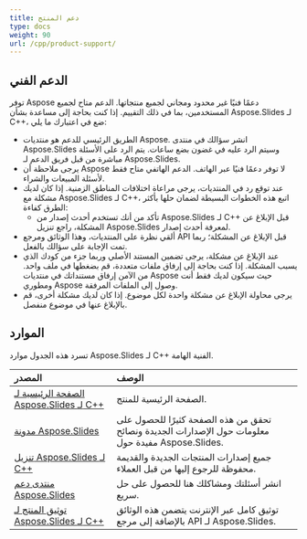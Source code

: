 ```yaml
---
title: دعم المنتج
type: docs
weight: 90
url: /cpp/product-support/
---
```


## **الدعم الفني**
توفر Aspose دعمًا فنيًا غير محدود ومجاني لجميع منتجاتها. الدعم متاح لجميع المستخدمين، بما في ذلك التقييم.
إذا كنت بحاجة إلى مساعدة بشأن Aspose.Slides لـ C++، ضع في اعتبارك ما يلي:

- الطريق الرئيسي للدعم هو منتديات Aspose. انشر سؤالك في منتدى Aspose.Slides وسيتم الرد عليه في غضون بضع ساعات. يتم الرد على الأسئلة مباشرة من قبل فريق الدعم لـ Aspose.Slides.
- يرجى ملاحظة أن Aspose لا توفر دعمًا فنيًا عبر الهاتف. الدعم الهاتفي متاح فقط لأسئلة المبيعات والشراء.
- عند توقع رد في المنتديات، يرجى مراعاة اختلافات المناطق الزمنية.
  إذا كان لديك مشكلة مع Aspose.Slides لـ C++، اتبع هذه الخطوات البسيطة لضمان حلها بأكثر الطرق كفاءة:
  - تأكد من أنك تستخدم أحدث إصدار من Aspose.Slides لـ C++ قبل الإبلاغ عن المشكلة، راجع تنزيل Aspose.Slides لمعرفة أحدث إصدار.
- ألقي نظرة على المنتديات، وهذا الوثائق ومرجع API قبل الإبلاغ عن المشكلة؛ ربما تمت الإجابة على سؤالك بالفعل.
- عند الإبلاغ عن مشكلة، يرجى تضمين المستند الأصلي وربما جزء من كودك الذي يسبب المشكلة. إذا كنت بحاجة إلى إرفاق ملفات متعددة، قم بضغطها في ملف واحد. من الآمن إرفاق مستنداتك في منتديات Aspose حيث سيكون لديك فقط أنت ومطوري Aspose وصول إلى الملفات المرفقة.
- يرجى محاولة الإبلاغ عن مشكلة واحدة لكل موضوع. إذا كان لديك مشكلة أخرى، قم بالإبلاغ عنها في موضوع منفصل.
## **الموارد**
تسرد هذه الجدول موارد Aspose.Slides لـ C++ الفنية الهامة.

|**المصدر**|**الوصف**|
| :- | :- |
|[الصفحة الرئيسية لـ Aspose.Slides لـ C++](https://products.aspose.com/slides/cpp/)|الصفحة الرئيسية للمنتج.|
|[مدونة Aspose.Slides](https://blog.aspose.com/category/slides/)|تحقق من هذه الصفحة كثيرًا للحصول على معلومات حول الإصدارات الجديدة ونصائح مفيدة حول Aspose.Slides.|
|[تنزيل Aspose.Slides لـ C++](https://downloads.aspose.com/slides/cpp)|جميع إصدارات المنتجات الجديدة والقديمة محفوظة للرجوع إليها من قبل العملاء.|
|[منتدى دعم Aspose.Slides](https://forum.aspose.com/c/slides/11)|انشر أسئلتك ومشاكلك هنا للحصول على حل سريع.|
|[توثيق المنتج لـ Aspose.Slides لـ C++](/slides/cpp/)|توثيق كامل عبر الإنترنت يتضمن هذه الوثائق بالإضافة إلى مرجع API لـ Aspose.Slides.|